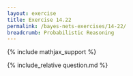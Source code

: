 ```yaml
---
layout: exercise
title: Exercise 14.22
permalink: /bayes-nets-exercises/14-22/
breadcrumb: Probabilistic Reasoning
---
```


{% include mathjax_support %}

<div><i class="arrow-up loader" data-chapter="bayes-nets-exercises" data-exercise="ex_22" data-rating="0"></i></div>
{% include_relative question.md %}
